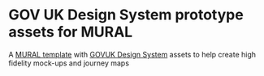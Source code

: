 # GOV UK Design System prototype assets for MURAL
A [MURAL template](https://app.mural.co/t/dwpdigital7412/m/dwpdigital7412/1659616317884/b2e6ecb0cc0a240f70ccb96a8c7fa7583c307f57?sender=u0c01283ea463969a62998846) with [GOVUK Design System](https://gov.uk/design-system) assets to help create high fidelity mock-ups and journey maps
